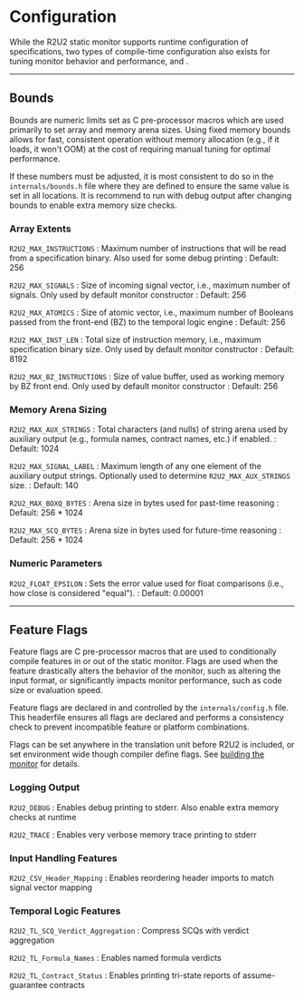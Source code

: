 # Configuration

While the R2U2 static monitor supports runtime configuration of specifications, two types of compile-time configuration also exists for tuning monitor behavior and performance, [](#bounds) and [](#feature-flags).

---

## Bounds

Bounds are numeric limits set as C pre-processor macros which are used primarily to set array and memory arena sizes.
Using fixed memory bounds allows for fast, consistent operation without memory allocation (e.g., if it loads, it won't OOM) at the cost of requiring manual tuning for optimal performance.

If these numbers must be adjusted, it is most consistent to do so in the `internals/bounds.h` file where they are defined to ensure the same value is set in all locations.
It is recommend to run with debug output after changing bounds to enable extra memory size checks.


### Array Extents

`R2U2_MAX_INSTRUCTIONS`
: Maximum number of instructions that will be read from a specification binary. Also used for some debug printing
: Default: 256

`R2U2_MAX_SIGNALS`
: Size of incoming signal vector, i.e., maximum number of signals. Only used by default monitor constructor
: Default: 256

`R2U2_MAX_ATOMICS`
: Size of atomic vector, i.e., maximum number of Booleans passed from the front-end (BZ) to the temporal logic engine
: Default: 256

`R2U2_MAX_INST_LEN`
: Total size of instruction memory, i.e., maximum specification binary size. Only used by default monitor constructor
: Default: 8192

`R2U2_MAX_BZ_INSTRUCTIONS`
: Size of value buffer, used as working memory by BZ front end. Only used by default monitor constructor
: Default: 256


### Memory Arena Sizing

`R2U2_MAX_AUX_STRINGS`
: Total characters (and nulls) of string arena used by auxiliary output (e.g., formula names, contract names, etc.) if enabled.
: Default: 1024

`R2U2_MAX_SIGNAL_LABEL`
: Maximum length of any one element of the auxiliary output strings. Optionally used to determine `R2U2_MAX_AUX_STRINGS` size.
: Default: 140

`R2U2_MAX_BOXQ_BYTES`
: Arena size in bytes used for past-time reasoning
: Default: 256 * 1024

`R2U2_MAX_SCQ_BYTES`
: Arena size in bytes used for future-time reasoning
: Default: 256 * 1024

### Numeric Parameters

`R2U2_FLOAT_EPSILON`
: Sets the error value used for float comparisons (i.e., how close is considered "equal").
: Default: 0.00001

---

## Feature Flags

Feature flags are C pre-processor macros that are used to conditionally compile features in or out of the static monitor.
Flags are used when the feature drastically alters the behavior of the monitor, such as altering the input format, or significantly impacts monitor performance, such as code size or evaluation speed.

Feature flags are declared in and controlled by the `internals/config.h` file.
This headerfile ensures all flags are declared and performs a consistency check to prevent incompatible feature or platform combinations.

Flags can be set anywhere in the translation unit before R2U2 is included, or set environment wide though compiler define flags.
See [building the monitor](./building.md) for details.

### Logging Output

`R2U2_DEBUG`
: Enables debug printing to stderr. Also enable extra memory checks at runtime

`R2U2_TRACE`
: Enables very verbose memory trace printing to stderr


### Input Handling Features

`R2U2_CSV_Header_Mapping`
: Enables reordering header imports to match signal vector mapping


### Temporal Logic Features

`R2U2_TL_SCQ_Verdict_Aggregation`
: Compress SCQs with verdict aggregation

`R2U2_TL_Formula_Names`
: Enables named formula verdicts

`R2U2_TL_Contract_Status`
: Enables printing tri-state reports of assume-guarantee contracts

